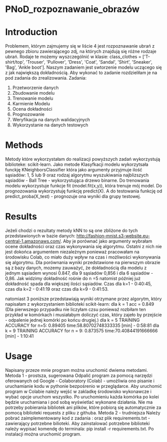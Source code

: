 # PNoD_rozpoznawanie_obrazów
# Introduction
Problemem, którym zajmujemy się w liście 4 jest rozpoznawanie ubrań z pewnego zbioru zawierającego zdj, na których znajdują się różne rodzaje ubrań. 
Rodaje te możemy wyszczególnić w klasie: class_clothes = ['T-shirt/top', 'Trouser', 'Pullover', 'Dress', 'Coat', 'Sandal', 'Shirt', 'Sneaker', 'Bag', 'Ankle boot'].
Naszym zadaniem jest swtorzenie modelu uczącego się z jak największą dokładnością. Aby wykonać to zadanie rozdzieliłam je na pod zadania do zrealizowania.
Zadania:
1. Przetworzenie danych
2. Zbudowanie modelu 
3. Trenowanie modelu
4. Karmienie Modelu
5. Ocena dokładności
6. Prognozowanie 
7. Weryfikacja na danych walidacyjnych
8. Wykorzystanie na danych testowych 
# Methods
Metody które wykorzystałam do realizacji powyższych zadań wykorzystują biblioteke: scikit-learn. Jako metode Klasyfkacji modelu wykorzytsała funckję KNeighborsClassifier która jako argumenty przyjmuje ilość sąsiadów: 1, 5 lub 9 oraz rodzaj algorytmu wyszukiwania najblizszych sąsiadów - Ball Tree - wykorzystująca drzewo binarne.
Do trenowania modelu wykorzystuje funkcje fit (model.fit(x,y)), która trenuje mój model.
Do prognozowania wykorzystuję funkcję predict(X). A do testowania funkcję od predict_proba(X_test) - prognozuje ona wyniki dla grupy testowej.
	
# Results
Jeżeli chodzi o rezultaty metody kNN to są one zbliżone do tych przedstawionych w bazie danych: http://fashion-mnist.s3-website.eu-central-1.amazonaws.com/. Aby je porównać jako argumenty wybrałam ocene dokładności oraz czas wykonywania się algorytmu. Ostatni z nich nie jest dokońca argumentem niezależnym ponieważ pracowałam na środowisku Colab, co miało duży wpływ na czas i możliwości wykonywania się algorytmu. Dla porównania wyniki przedstawione na pierwszym obrazie są z bazy danych, mozemy zauważyć, że dokładnością dla modelu z jednym sąsiadem wynosi 0.847, dla 9 sąsiadów 0,856 i dla 6 sąsiadów - 0,86. Jak widzimy dokładność rośnie do n =5 natomist później już dokładność spada dla większej ilości sąsiadów. Czas dla k=1 - 0:40:45, czas dla k=2 - 0:41:19 oraz czas dla k=9 - 	0:41:53.

natomiast 3 poniższe przedstawiają wyniki otrzymane przez algorytm, który napisałam z wykorzystaniem biblioteki scikit-learn:
dla k = 1 acc = 0.849 
(Dla pierwszego przypadku nie liczyłam czsu poniewaź rozbiłam ten przykład w komórkach i musiałabym doliczyć czas, który zajeło by przejście - odpalenie jednej komórki po końcu drugiej.)
dla k = 5
TRAINING ACCURACY for n=5: 0.89405
time:58.80702748333335 [min] - 0:58:81
dla k = 9
TRAINING ACCURACY for n = 9: 0.873575
time:70.40844191666666 [min] - 1:10:41

# Usage 
Napisany przeze mnie program można uruchomić dwiema metodami.
Metoda 1 - prostsza, sugerowana
Odpalić program za pomocą narzędzi oferowanych od Google - Colaboratory (Colab) - umożliwia ono pisanie i uruchamianie kodu w pythonie bezpośrenio w przeglądarce. 
Aby uruchomić program w Colabie należy wejść w zakladkę środowisko wykonawcze i wybać opcje uruchom wszystko. Po uruchomieniu każda komórka po kolei będzie uruchamiana i pod sobą wyświetlać wykonane działania. Nie ma potrzeby pobierania bibliotek ani plików, które pobiorą się automatycznie za pomocą biblioteki requests z pliku z githuba.
Metoda 2 - trudniejsza
Należy pobrać zaimplementowany kod z zadania :  oraz plik requirements.txt - zawierający potrzebne bilioteki.
Aby zainstalować potrzebne biblioteki należy wypisać komendę do terminala: pip install -r requirements.txt.
Po instalacji można uruchomić program.

